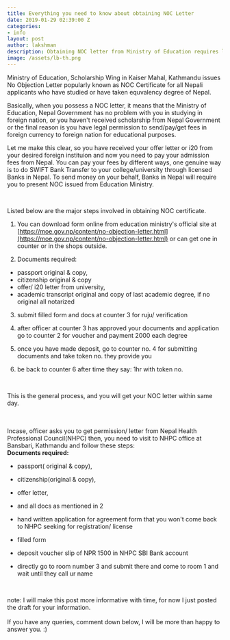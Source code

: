 ```yaml
---
title: Everything you need to know about obtaining NOC Letter
date: 2019-01-29 02:39:00 Z
categories:
- info
layout: post
author: lakshman
description: Obtaining NOC letter from Ministry of Education requires lot of formal processes and documentation. This post will ease your work. Just read once, and save your time. Be Smart!
image: /assets/lb-th.png
---
```


Ministry of Education, Scholarship Wing in Kaiser Mahal, Kathmandu issues No Objection Letter popularly known as NOC Certificate for all Nepali applicants who have studied or have taken equvalency degree of Nepal. 

Basically, when you possess a NOC letter, it means that the Ministry of Education, Nepal Government has no problem with you in studying in foreign nation, or you haven't received scholarship from Nepal Government or the final reason is you have legal permission to send/pay/get fees in foreign currency to foreign nation for educational purposes.

Let me make this clear, 
so you have received your offer letter or i20 from your desired foreign instituion and now you need to pay your admission fees from Nepal. You can pay your fees by different ways, one genuine way is to do SWIFT Bank Transfer to your college/university through licensed Banks in Nepal. To send money on your behalf, Banks in Nepal will require you to present NOC issued from Education Ministry.

<br>

Listed below are the major steps involved in obtaining NOC certificate.


1. You can download form online from education ministry's official site at [https://moe.gov.np/content/no-objection-letter.html](https://moe.gov.np/content/no-objection-letter.html) or can get one in counter or in the shops outside.

2. Documents required: 

- passport original & copy,
- citizenship original & copy 
- offer/ i20 letter from university, 
- academic transcript original and copy of last academic degree, if no original all notarized

3. submit filled form and docs at counter 3 for ruju/ verification

4. after officer at counter 3 has approved your documents and application go to counter 2 for voucher and payment 2000 each degree

5. once you have made deposit, go to counter no. 4 for submitting documents and take token no. they provide you

6. be back to counter 6 after time they say: 1hr with token no.




<br>

This is the general process, and you will get your NOC letter within same day.

<br><br>
Incase, officer asks you to get permission/ letter from Nepal Health Professional Council(NHPC) then, you need to visit to NHPC office at Bansbari, Kathmandu and follow these steps:
<br>
**Documents required:**

- passport( original & copy),
- citizenship(original & copy),
- offer letter, 
- and all docs as mentioned in 2

- hand written application for agreement form that you won't come back to NHPC seeking for registration/ license
- filled form
- deposit voucher slip of NPR 1500 in NHPC SBI Bank account
- directly go to room number 3 and submit there and come to room 1 and wait until they call ur name

<br>

note: I will make this post more informative with time, for now I just posted the draft for your information.
<br><br>
If you have any queries, comment down below, I will be more than happy to answer you. :)


